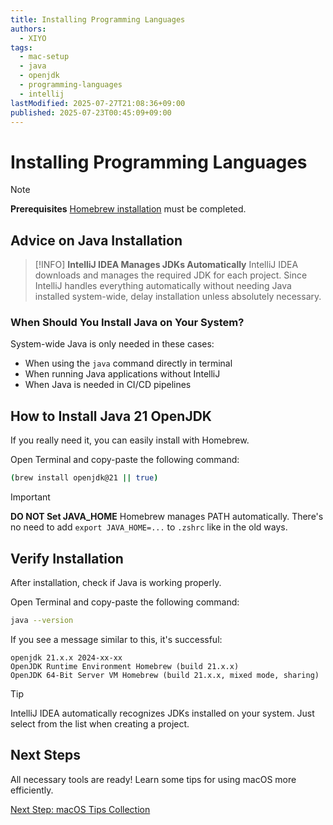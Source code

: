 ```yaml
---
title: Installing Programming Languages
authors:
  - XIYO
tags:
  - mac-setup
  - java
  - openjdk
  - programming-languages
  - intellij
lastModified: 2025-07-27T21:08:36+09:00
published: 2025-07-23T00:45:09+09:00
---
```


# Installing Programming Languages

> [!NOTE]
> **Prerequisites**
> [Homebrew installation](macos-step00-homebrew-installation) must be completed.

## Advice on Java Installation

> [!INFO]
> **IntelliJ IDEA Manages JDKs Automatically**
> IntelliJ IDEA downloads and manages the required JDK for each project. Since IntelliJ handles everything automatically without needing Java installed system-wide, delay installation unless absolutely necessary.

### When Should You Install Java on Your System?

System-wide Java is only needed in these cases:

- When using the `java` command directly in terminal
- When running Java applications without IntelliJ
- When Java is needed in CI/CD pipelines

## How to Install Java 21 OpenJDK

If you really need it, you can easily install with Homebrew.

Open Terminal and copy-paste the following command:

```bash
(brew install openjdk@21 || true)
```

> [!IMPORTANT]
> **DO NOT Set JAVA_HOME**
> Homebrew manages PATH automatically. There's no need to add `export JAVA_HOME=...` to `.zshrc` like in the old ways.

## Verify Installation

After installation, check if Java is working properly.

Open Terminal and copy-paste the following command:

```bash
java --version
```

If you see a message similar to this, it's successful:

```text
openjdk 21.x.x 2024-xx-xx
OpenJDK Runtime Environment Homebrew (build 21.x.x)
OpenJDK 64-Bit Server VM Homebrew (build 21.x.x, mixed mode, sharing)
```

> [!TIP]
> IntelliJ IDEA automatically recognizes JDKs installed on your system. Just select from the list when creating a project.

## Next Steps

All necessary tools are ready! Learn some tips for using macOS more efficiently.

[Next Step: macOS Tips Collection](macos-step04-advanced-configurations)
